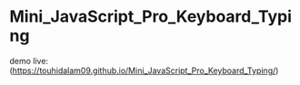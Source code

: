 # Mini_JavaScript_Pro_Keyboard_Typing
demo live: (https://touhidalam09.github.io/Mini_JavaScript_Pro_Keyboard_Typing/)
